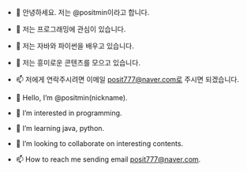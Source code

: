 - 👋 안녕하세요. 저는 @positmin이라고 합니다.
- 👀 저는 프로그래밍에 관심이 있습니다.
- 🌱 저는 자바와 파이썬을 배우고 있습니다.
- 💞️ 저는 흥미로운 콘텐츠를 모으고 있습니다.
- 📫 저에게 연락주시려면 이메일 posit777@naver.com로 주시면 되겠습니다.

- 👋 Hello, I’m @positmin(nickname).
- 👀 I’m interested in programming.
- 🌱 I’m learning java, python.
- 💞️ I’m looking to collaborate on interesting contents.
- 📫 How to reach me sending email posit777@naver.com.

<!---
positmin/positmin is a ✨ special ✨ repository because its `README.md` (this file) appears on your GitHub profile.
You can click the Preview link to take a look at your changes.
--->

